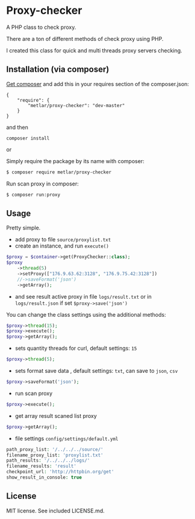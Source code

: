 # Proxy-checker

A PHP class to check proxy.

There are a ton of different methods of check proxy using PHP.

I created this class for quick and multi threads proxy servers checking.
## Installation (via composer)

[Get composer](http://getcomposer.org/doc/00-intro.md) and add this in your requires section of the composer.json:

```
{
    "require": {
        "metlar/proxy-checker": "dev-master"
    }
}
```

and then

```
composer install
```
or

Simply require the package by its name with composer:
```bash
$ composer require metlar/proxy-checker
```

Run scan proxy in composer:
```bash
$ composer run:proxy
```

## Usage

Pretty simple. 
 - add proxy to file `source/proxylist.txt`
 - create an instance, and run `execute()`

```php
$proxy = $container->get(ProxyChecker::class);
$proxy
    ->thread(5)
    ->setProxy(["176.9.63.62:3128", "176.9.75.42:3128"])
    //->saveFormat('json')
    ->getArray();
```

- and see result active proxy in file `logs/result.txt` or in `logs/result.json` if set `$proxy->save('json')`

You can change the class settings using the additional methods:
```php
$proxy->thread(15);
$proxy->execute();
$proxy->getArray();
```

- sets quantity threads for curl, default settings: `15`
```php 
$proxy->thread(5);
``` 

- sets format save data , default settings: `txt`, can save to `json`, `csv`
```php 
$proxy->saveFormat('json');
``` 

- run scan proxy 
```php 
$proxy->execute();
```

- get array result scaned list proxy
```php 
$proxy->getArray();
``` 

- file settings `config/settings/default.yml`
```php 
path_proxy_list: '/../../../source/' 
filename_proxy_list: 'proxylist.txt'
path_results: '/../../../logs/'
filename_results: 'result'
checkpoint_url: 'http://httpbin.org/get'
show_result_in_console: true
``` 

## License

MIT license. See included LICENSE.md.